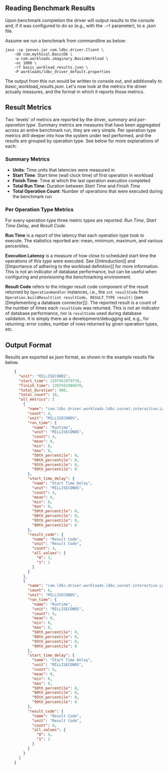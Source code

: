 ## Reading Benchmark Results

Upon benchmark completion the driver will output results to the console and, if it was configured to do so (e.g., with the `-rf` parameter), to a .json file.

Assume we run a benchmark from commandline as below:

``` console
java -cp jeeves.jar com.ldbc.driver.Client \
	-db com.mythical.BasicDb \
	-w com.workloads.imaginary.BasicWorkload \
	-oc 1000 \
	-rf basic_workload_results.json \
	-P workloads/ldbc_driver_default.properties
```

The output from this run would be written to console out, and additionally to _basic_workload_results.json_.
Let's now look at the metrics the driver actually measures, and the format in which it reports those metrics.

## Result Metrics

Two 'levels' of metrics are reported by the driver, _summary_ and _per-operation type_.
Summary metrics are measures that have been aggregated across an entire benchmark run, they are very simple.
Per operation type metrics drill deeper into how the system under test performed, and the results are grouped by operation type. See below for more explanations of each:

### Summary Metrics

* **Units**: Time units that latencies were measured in
* **Start Time**: Start time (wall clock time) of first operation in workload
* **Finish Time**: Time at which the last operation execution completed
* **Total Run Time**: Duration between _Start Time_ and _Finish Time_
* **Total Operation Count**: Number of operations that were executed during the benchmark run

### Per Operation Type Metrics

For every operation type three metric types are reported: _Run Time_, _Start Time Delay_, and _Result Code_.

**Run Time** is a report of the latency that each operation type took to execute. The statistics reported are: mean, minimum, maximum, and various percentiles.

**Execution Latency** is a measure of how close to scheduled start time the operations of this type were executed. See [[Introduction]] and [[Importance of adhering to the workload definition]] for more information.
This is not an indicator of database performance, but can be useful when configuring and provisioning the benchmarking environment.

**Result Code** refers to the integer result code component of the result returned by `OperationHandler` instances, i.e., the `int resultCode` from `Operation.buildResult(int resultCode, RESULT_TYPE result)` (see [[Implementing a database connector]]).
The reported result is a count of the number of times each `resultCode` was returned.
This is not an indicator of database performance, nor is `resultCode` used during database validation. It is simply there as a development/debugging aid, e.g., for returning: error codes, number of rows returned by given operation types, etc.

## Output Format

Results are exported as json format, as shown in the example results file below.

```json
	{
	  "unit": "MILLISECONDS",
	  "start_time": 1397561979770,
	  "finish_time": 1397561980670,
	  "total_duration": 900,
	  "total_count": 10,
	  "all_metrics": [
	    {
	      "name": "com.ldbc.driver.workloads.ldbc.socnet.interactive.LdbcQuery1",
	      "count": 4,
	      "unit": "MILLISECONDS",
	      "run_time": {
	        "name": "Runtime",
	        "unit": "MILLISECONDS",
	        "count": 4,
	        "mean": 0,
	        "min": 0,
	        "max": 0,
	        "50th_percentile": 0,
	        "90th_percentile": 0,
	        "95th_percentile": 0,
	        "99th_percentile": 0
	      },
	      "start_time_delay": {
	        "name": "Start Time Delay",
	        "unit": "MILLISECONDS",
	        "count": 4,
	        "mean": 0,
	        "min": 0,
	        "max": 0,
	        "50th_percentile": 0,
	        "90th_percentile": 0,
	        "95th_percentile": 0,
	        "99th_percentile": 0
	      },
	      "result_code": {
	        "name": "Result Code",
	        "unit": "Result Code",
	        "count": 4,
	        "all_values": {
	          "0": 3,
	          "1": 1
	        }
	      }
	    },
	    {
	      "name": "com.ldbc.driver.workloads.ldbc.socnet.interactive.LdbcQuery2",
	      "count": 6,
	      "unit": "MILLISECONDS",
	      "run_time": {
	        "name": "Runtime",
	        "unit": "MILLISECONDS",
	        "count": 6,
	        "mean": 0,
	        "min": 0,
	        "max": 0,
	        "50th_percentile": 0,
	        "90th_percentile": 0,
	        "95th_percentile": 0,
	        "99th_percentile": 0
	      },
	      "start_time_delay": {
	        "name": "Start Time Delay",
	        "unit": "MILLISECONDS",
	        "count": 6,
	        "mean": 0,
	        "min": 0,
	        "max": 0,
	        "50th_percentile": 0,
	        "90th_percentile": 0,
	        "95th_percentile": 0,
	        "99th_percentile": 0
	      },
	      "result_code": {
	        "name": "Result Code",
	        "unit": "Result Code",
	        "count": 6,
	        "all_values": {
	          "0": 4,
	          "1": 2
	        }
	      }
	    }
	  ]
	}
```
